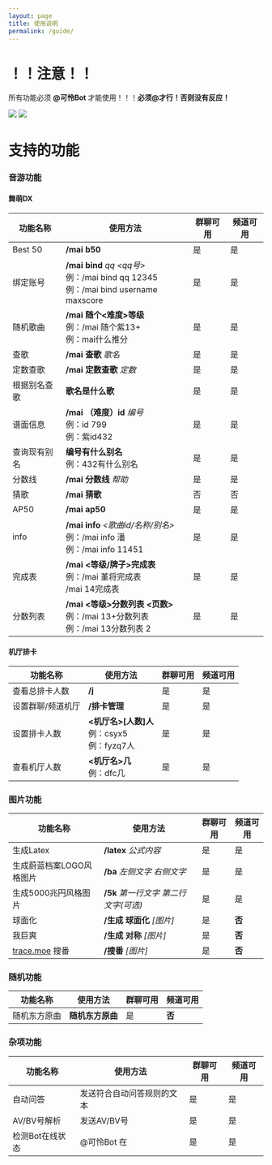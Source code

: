 ```yaml
---
layout: page
title: 使用说明
permalink: /guide/
---
```


# ！！注意！！
所有功能必须 **@可怜Bot** 才能使用！！！**必须@才行！否则没有反应！**

![](https://pic.imgdb.cn/item/656c80f2c458853aef985435.png)
![](https://mirror.ghproxy.com/https://raw.githubusercontent.com/xszqxszq/KarenBot/7.0/QR.png)

# 支持的功能
### 音游功能

#### 舞萌DX

| 功能名称    | 使用方法                                                                                         | 群聊可用 | 频道可用 |
|---------|----------------------------------------------------------------------------------------------|------|------|
| Best 50 | **/mai b50**                                                                                 | 是    | 是    |
| 绑定账号    | **/mai bind** *qq* *&lt;qq号&gt;* <br> 例：/mai bind qq 12345<br> 例：/mai bind username maxscore | 是    | 是    |
| 随机歌曲    | **/mai 随个&lt;难度&gt;等级** <br>例：/mai 随个紫13+<br>例：mai什么推分                                       | 是    | 是    |
| 查歌      | **/mai 查歌** *歌名*                                                                             | 是    | 是    |
| 定数查歌    | **/mai 定数查歌** *定数*                                                                           | 是    | 是    |    
| 根据别名查歌  | **歌名是什么歌**                                                                                   | 是    | 是    |
| 谱面信息    | **/mai** **（难度）id** *编号*<br>  例：id 799<br> 例：紫id432                                          | 是    | 是    |
| 查询现有别名  | **编号有什么别名**<br> 例：432有什么别名                                                                   | 是    | 是    |
| 分数线     | **/mai** **分数线** *帮助*                                                                        | 是    | 是    |
| 猜歌      | **/mai 猜歌**                                                                                  | 否    | 否    |
| AP50    | **/mai ap50**                                                                                | 是    | 是    |
| info    | **/mai info** *&lt;歌曲id/名称/别名&gt;* <br>例：/mai info 潘<br>例：/mai info 11451                    | 是    | 是    |
| 完成表     | **/mai &lt;等级/牌子&gt;完成表**<br>例：/mai 堇将完成表<br>/mai 14完成表                                      | 是    | 是    |
| 分数列表    | **/mai &lt;等级&gt;分数列表 &lt;页数&gt;**<br>例：/mai 13+分数列表<br>例：/mai 13分数列表 2                      | 是    | 是    |

#### 机厅排卡

| 功能名称      | 使用方法                                          | 群聊可用 | 频道可用 |
|-----------|-----------------------------------------------|------|------|
| 查看总排卡人数   | **/j**                                        | 是    | 是    |
| 设置群聊/频道机厅 | **/排卡管理**                                     | 是    | 是    |
| 设置排卡人数    | **&lt;机厅名&gt;[人数]人** <br>例：csyx5 <br>例：fyzq7人 | 是    | 是    |
| 查看机厅人数    | **&lt;机厅名&gt;几** <br>例：dfc几                   | 是    | 是    |

###  图片功能

| 功能名称                              | 使用方法                      | 群聊可用 | 频道可用  |
|-----------------------------------|---------------------------|------|-------|
| 生成Latex                           | **/latex** *公式内容*         | 是    | 是     |
| 生成蔚蓝档案LOGO风格图片                    | **/ba** *左侧文字 右侧文字*       | 是    | 是     |
| 生成5000兆円风格图片                      | **/5k** *第一行文字 第二行文字(可选)* | 是    | 是     |
| 球面化                               | **/生成 球面化** *[图片]*        | 是    | **否** |
| 我巨爽                               | **/生成 对称** *[图片]*         | 是    | **否** |
| [trace.moe](https://trace.moe) 搜番 | **/搜番** *[图片]*            | 是    | **否** |

### 随机功能

| 功能名称   | 使用方法       | 群聊可用 | 频道可用  |
|--------|------------|------|-------|
| 随机东方原曲 | **随机东方原曲** | 是    | **否** |

### 杂项功能

| 功能名称      | 使用方法          | 群聊可用 | 频道可用 |
|-----------|---------------|------|------|
| 自动问答      | 发送符合自动问答规则的文本 | 是    | 是    |
| AV/BV号解析  | 发送AV/BV号      | 是    | 是    |
| 检测Bot在线状态 | @可怜Bot 在      | 是    | 是    |

